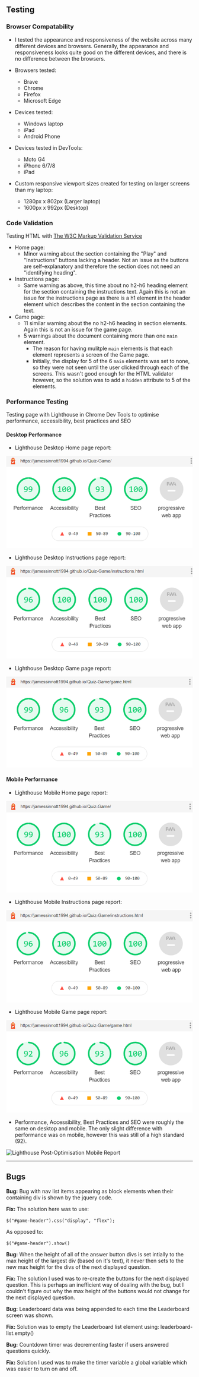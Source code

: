 ## Testing

### Browser Compatability

- I tested the appearance and responsiveness of the website across many different devices and browsers. Generally, the appearance and responsiveness looks quite good on the different devices, and there is no difference between the browsers.

- Browsers tested:
    - Brave
    - Chrome
    - Firefox
    - Microsoft Edge
- Devices tested:
    - Windows laptop
    - iPad
    - Android Phone
- Devices tested in DevTools:
    - Moto G4
    - iPhone 6/7/8
    - iPad
- Custom responsive viewport sizes created for testing on larger screens than my laptop:
    - 1280px x 802px (Larger laptop)
    - 1600px x 992px (Desktop)

### Code Validation

Testing HTML with [The W3C Markup Validation Service ](https://validator.w3.org/)

- Home page:
    - Minor warning about the section containing the "Play" and "Instructions" buttons lacking a header. Not an issue as the buttons are self-explanatory and therefore the section does not need an "identifying heading".
- Instructions page:
    - Same warning as above, this time about no h2-h6 heading element for the section containing the instructions text. Again this is not an issue for the instructions page as there is a h1 element in the header element which describes the content in the section containing the text.
- Game page:
    - 11 similar warning about the no h2-h6 heading in section elements. Again this is not an issue for the game page.
    - 5 warnings about the document containing more than one `main` element.
        - The reason for having mulitple `main` elements is that each element represents a screen of the Game page.
        - Initially, the display for 5 of the 6 `main` elements was set to none, so they were not seen until the user clicked through each of the screens. This wasn't good enough for the HTML validator however, so the solution was to add a `hidden` attribute to 5 of the elements.

### Performance Testing

Testing page with Lighthouse in Chrome Dev Tools to optimise performance, accessibility, best practices and SEO

#### Desktop Performance

- Lighthouse Desktop Home page report:

![Lighthouse Desktop Home Page Report](readme-images/desktop-home-performance.png)

- Lighthouse Desktop Instructions page report:

![Lighthouse Desktop Instructions Page Report](readme-images/desktop-instructions-performance.png)

- Lighthouse Desktop Game page report:

![Lighthouse Desktop Game Page Report](readme-images/desktop-game-performance.png)

#### Mobile Performance

- Lighthouse Mobile Home page report:

![Lighthouse Mobile Home Page Report](readme-images/mobile-home-performance.png)

- Lighthouse Mobile Instructions page report:

![Lighthouse Mobile Instructions Page Report](readme-images/mobile-instructions-performance.png)

- Lighthouse Mobile Game page report:

![Lighthouse Mobile Game Page Report](readme-images/mobile-game-performance.png)

- Performance, Accessibility, Best Practices and SEO were roughly the same on desktop and mobile. The only slight difference with performance was on mobile, however this was still of a high standard (92).

![Lighthouse Post-Optimisation Mobile Report](readme-images/home-mobile-post-performance.PNG)

---
## Bugs

**Bug:** Bug with nav list items appearing as block elements when their containing div is shown by the jquery code.

**Fix:** The solution here was to use:

    $("#game-header").css("display", "flex");

As opposed to:

    $("#game-header").show()

**Bug:** When the height of all of the answer button divs is set intially to the max height of the largest div (based on it's text), it never then sets to the new max height for the divs of the next displayed question.

**Fix:** The solution I used was to re-create the buttons for the next displayed question. This is perhaps an inefficient way of dealing with the bug, but I couldn't figure out why the max height of the buttons would not change for the next displayed question.

**Bug:** Leaderboard data was being appended to each time the Leaderboard screen was shown.

**Fix:** Solution was to empty the Leaderboard list element using: leaderboard-list.empty()

**Bug:** Countdown timer was decrementing faster if users answered questions quickly.

**Fix:** Solution I used was to make the timer variable a global variable which was easier to turn on and off.